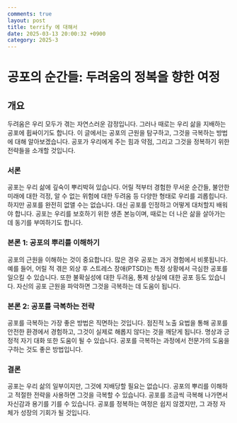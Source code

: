 ```yaml
---
comments: true
layout: post
title: terrify 에 대해서
date: 2025-03-13 20:00:32 +0900
category: 2025-3
---
```


# 공포의 순간들: 두려움의 정복을 향한 여정

## 개요
두려움은 우리 모두가 겪는 자연스러운 감정입니다. 그러나 때로는 우리 삶을 지배하는 공포에 휩싸이기도 합니다. 이 글에서는 공포의 근원을 탐구하고, 그것을 극복하는 방법에 대해 알아보겠습니다. 공포가 우리에게 주는 힘과 약점, 그리고 그것을 정복하기 위한 전략들을 소개할 것입니다.

### 서론
공포는 우리 삶에 깊숙이 뿌리박혀 있습니다. 어릴 적부터 경험한 무서운 순간들, 불안한 미래에 대한 걱정, 알 수 없는 위험에 대한 두려움 등 다양한 형태로 우리를 괴롭힙니다. 하지만 공포를 완전히 없앨 수는 없습니다. 대신 공포를 인정하고 어떻게 대처할지 배워야 합니다. 공포는 우리를 보호하기 위한 생존 본능이며, 때로는 더 나은 삶을 살아가는 데 동기를 부여하기도 합니다.

### 본론 1: 공포의 뿌리를 이해하기
공포의 근원을 이해하는 것이 중요합니다. 많은 경우 공포는 과거 경험에서 비롯됩니다. 예를 들어, 어릴 적 겪은 외상 후 스트레스 장애(PTSD)는 특정 상황에서 극심한 공포를 일으킬 수 있습니다. 또한 불확실성에 대한 두려움, 통제 상실에 대한 공포 등도 있습니다. 자신의 공포 근원을 파악하면 그것을 극복하는 데 도움이 됩니다.

### 본론 2: 공포를 극복하는 전략
공포를 극복하는 가장 좋은 방법은 직면하는 것입니다. 점진적 노출 요법을 통해 공포를 안전한 환경에서 경험하고, 그것이 실제로 해롭지 않다는 것을 깨닫게 됩니다. 명상과 긍정적 자기 대화 또한 도움이 될 수 있습니다. 공포를 극복하는 과정에서 전문가의 도움을 구하는 것도 좋은 방법입니다.

### 결론
공포는 우리 삶의 일부이지만, 그것에 지배당할 필요는 없습니다. 공포의 뿌리를 이해하고 적절한 전략을 사용하면 그것을 극복할 수 있습니다. 공포를 조금씩 극복해 나가면서 자신감과 용기를 기를 수 있습니다. 공포를 정복하는 여정은 쉽지 않겠지만, 그 과정 자체가 성장의 기회가 될 것입니다.